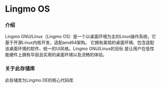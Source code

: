 # Lingmo OS
### 介绍
Lingmo GNU/Linux（Lingmo OS）是一个以桌面环境为主的Linux操作系统，它基于开源Linux内核开发，适配amd64架构。 它拥有美观的桌面环境、包含适配该桌面环境的软件、统一的UI风格。Lingmo GNU/Linux的目标 是让用户在低性能硬件上拥有华丽且实用的桌面环境以及流畅的体验。
### 关于此存储库
此存储库为Lingmo DE的核心代码库
